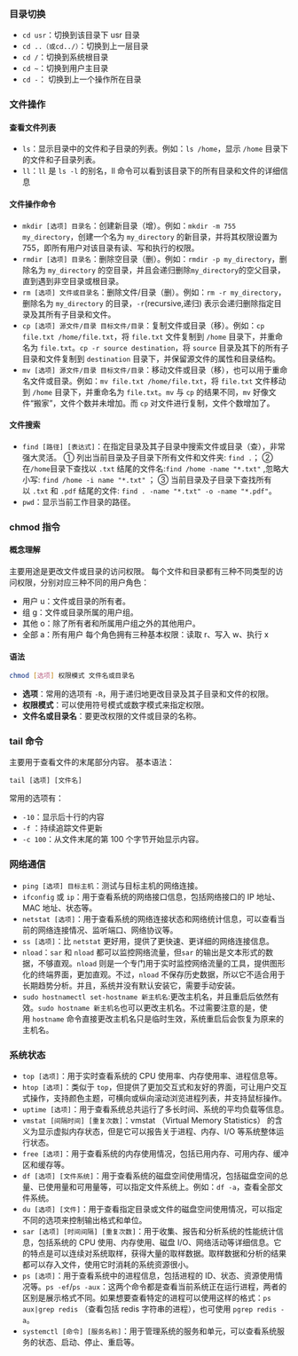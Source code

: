### 目录切换
- `cd usr`：切换到该目录下 usr 目录
- `cd ..（或cd../）`：切换到上一层目录
- `cd /`：切换到系统根目录
- `cd ~`：切换到用户主目录
- `cd -`： 切换到上一个操作所在目录
### 文件操作
#### 查看文件列表
- `ls`：显示目录中的文件和子目录的列表。例如：`ls /home`，显示 `/home` 目录下的文件和子目录列表。
- `ll`：`ll` 是 `ls -l` 的别名，ll 命令可以看到该目录下的所有目录和文件的详细信息
#### 文件操作命令
- `mkdir [选项] 目录名`：创建新目录（增）。例如：`mkdir -m 755 my_directory`，创建一个名为 `my_directory` 的新目录，并将其权限设置为 755，即所有用户对该目录有读、写和执行的权限。
- `rmdir [选项] 目录名`：删除空目录（删）。例如：`rmdir -p my_directory`，删除名为 `my_directory` 的空目录，并且会递归删除`my_directory`的空父目录，直到遇到非空目录或根目录。
- `rm [选项] 文件或目录名`：删除文件/目录（删）。例如：`rm -r my_directory`，删除名为 `my_directory` 的目录，`-r`(recursive,递归) 表示会递归删除指定目录及其所有子目录和文件。
- `cp [选项] 源文件/目录 目标文件/目录`：复制文件或目录（移）。例如：`cp file.txt /home/file.txt`，将 `file.txt` 文件复制到 `/home` 目录下，并重命名为 `file.txt`。`cp -r source destination`，将 `source` 目录及其下的所有子目录和文件复制到 `destination` 目录下，并保留源文件的属性和目录结构。
- `mv [选项] 源文件/目录 目标文件/目录`：移动文件或目录（移），也可以用于重命名文件或目录。例如：`mv file.txt /home/file.txt`，将 `file.txt` 文件移动到 `/home` 目录下，并重命名为 `file.txt`。`mv` 与 `cp` 的结果不同，`mv` 好像文件“搬家”，文件个数并未增加。而 `cp` 对文件进行复制，文件个数增加了。
#### 文件搜索
- `find [路径] [表达式]`：在指定目录及其子目录中搜索文件或目录（查），非常强大灵活。
  ① 列出当前目录及子目录下所有文件和文件夹: `find .`；
  ② 在`/home`目录下查找以 `.txt` 结尾的文件名:`find /home -name "*.txt"` ,忽略大小写: `find /home -i name "*.txt"` ；
  ③ 当前目录及子目录下查找所有以 `.txt` 和 `.pdf` 结尾的文件: `find . -name "*.txt" -o -name "*.pdf"`。
- `pwd`：显示当前工作目录的路径。
### chmod 指令
#### 概念理解
主要用途是更改文件或目录的访问权限。
每个文件和目录都有三种不同类型的访问权限，分别对应三种不同的用户角色：
- 用户 u：文件或目录的所有者。
- 组    g：文件或目录所属的用户组。
- 其他 o：除了所有者和所属用户组之外的其他用户。
- 全部 a：所有用户
每个角色拥有三种基本权限：读取 r、写入 w、执行 x
#### 语法
```bash
chmod [选项] 权限模式 文件名或目录名
```
- **选项**：常用的选项有 `-R`，用于递归地更改目录及其子目录和文件的权限。
- **权限模式**：可以使用符号模式或数字模式来指定权限。
- **文件名或目录名**：要更改权限的文件或目录的名称。
### tail 命令
主要用于查看文件的末尾部分内容。
基本语法：
```
tail [选项] [文件名]
```
常用的选项有：
- `-10`：显示后十行的内容
- `-f` ：持续追踪文件更新
- `-c 100`：从文件末尾的第 100 个字节开始显示内容。
### 网络通信
- `ping [选项] 目标主机`：测试与目标主机的网络连接。
- `ifconfig` 或 `ip`：用于查看系统的网络接口信息，包括网络接口的 IP 地址、MAC 地址、状态等。
- `netstat [选项]`：用于查看系统的网络连接状态和网络统计信息，可以查看当前的网络连接情况、监听端口、网络协议等。
- `ss [选项]`：比 `netstat` 更好用，提供了更快速、更详细的网络连接信息。
- `nload`：`sar` 和 `nload` 都可以监控网络流量，但`sar` 的输出是文本形式的数据，不够直观。`nload` 则是一个专门用于实时监控网络流量的工具，提供图形化的终端界面，更加直观。不过，`nload` 不保存历史数据，所以它不适合用于长期趋势分析。并且，系统并没有默认安装它，需要手动安装。
- `sudo hostnamectl set-hostname 新主机名`:更改主机名，并且重启后依然有效。`sudo hostname 新主机名`也可以更改主机名。不过需要注意的是，使用 `hostname` 命令直接更改主机名只是临时生效，系统重启后会恢复为原来的主机名。
### 系统状态
- `top [选项]`：用于实时查看系统的 CPU 使用率、内存使用率、进程信息等。
- `htop [选项]`：类似于 `top`，但提供了更加交互式和友好的界面，可让用户交互式操作，支持颜色主题，可横向或纵向滚动浏览进程列表，并支持鼠标操作。
- `uptime [选项]`：用于查看系统总共运行了多长时间、系统的平均负载等信息。
- `vmstat [间隔时间] [重复次数]`：vmstat （Virtual Memory Statistics） 的含义为显示虚拟内存状态，但是它可以报告关于进程、内存、I/O 等系统整体运行状态。
- `free [选项]`：用于查看系统的内存使用情况，包括已用内存、可用内存、缓冲区和缓存等。
- `df [选项] [文件系统]`：用于查看系统的磁盘空间使用情况，包括磁盘空间的总量、已使用量和可用量等，可以指定文件系统上。例如：`df -a`，查看全部文件系统。
- `du [选项] [文件]`：用于查看指定目录或文件的磁盘空间使用情况，可以指定不同的选项来控制输出格式和单位。
- `sar [选项] [时间间隔] [重复次数]`：用于收集、报告和分析系统的性能统计信息，包括系统的 CPU 使用、内存使用、磁盘 I/O、网络活动等详细信息。它的特点是可以连续对系统取样，获得大量的取样数据。取样数据和分析的结果都可以存入文件，使用它时消耗的系统资源很小。
- `ps [选项]`：用于查看系统中的进程信息，包括进程的 ID、状态、资源使用情况等。`ps -ef`/`ps -aux`：这两个命令都是查看当前系统正在运行进程，两者的区别是展示格式不同。如果想要查看特定的进程可以使用这样的格式：`ps aux|grep redis` （查看包括 redis 字符串的进程），也可使用 `pgrep redis -a`。
- `systemctl [命令] [服务名称]`：用于管理系统的服务和单元，可以查看系统服务的状态、启动、停止、重启等。